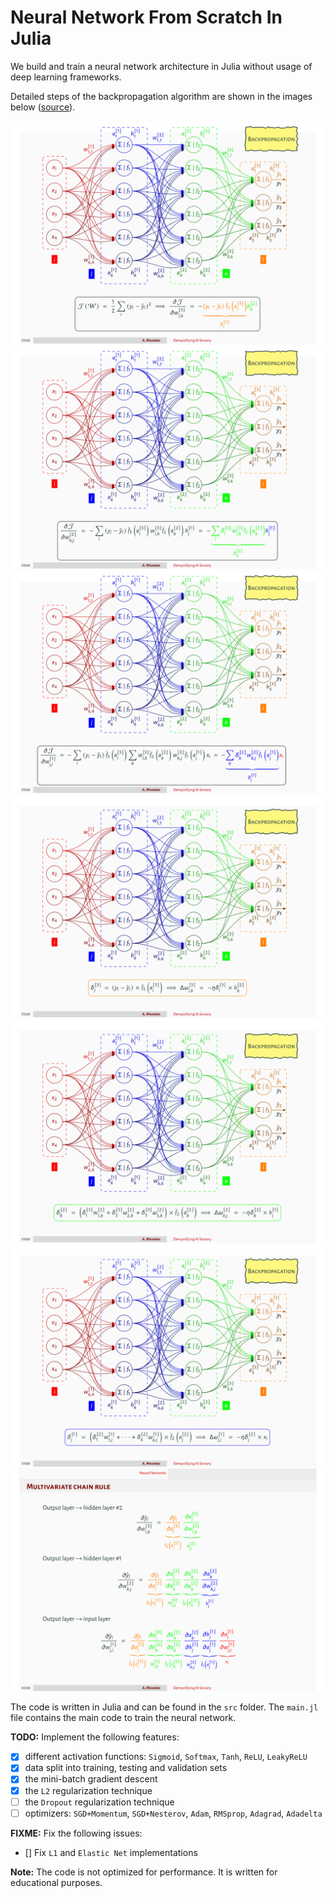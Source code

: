 # Neural Network From Scratch In Julia
We build and train a neural network architecture in Julia without usage of deep learning frameworks.

Detailed steps of the backpropagation algorithm are shown in the images below ([source](https://github.com/a-mhamdi/jlai/blob/main/Slides-Labs/Demystifying%20AI%20Sorcery%20(Part-1).pdf)).

![BackProp](./Images/backprop-1.png)
![BackProp](./Images/backprop-2.png)
![BackProp](./Images/backprop-3.png)
![BackProp](./Images/backprop-4.png)
![BackProp](./Images/backprop-5.png)
![BackProp](./Images/backprop-6.png)
![BackProp](./Images/backprop-7.png)

The code is written in Julia and can be found in the `src` folder. The `main.jl` file contains the main code to train the neural network.

**TODO:** Implement the following features:
- [x] different activation functions: `Sigmoid`, `Softmax`, `Tanh`, `ReLU`, `LeakyReLU`
- [x] data split into training, testing and validation sets
- [x] the mini-batch gradient descent
- [x] the `L2` regularization technique
- [ ] the `Dropout` regularization technique
- [ ] optimizers: `SGD+Momentum`, `SGD+Nesterov`, `Adam`, `RMSprop`, `Adagrad`, `Adadelta`

**FIXME:** Fix the following issues:
- [] Fix `L1` and `Elastic Net` implementations

**Note:** The code is not optimized for performance. It is written for educational purposes.
